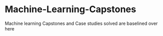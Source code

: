 # Machine-Learning-Capstones
Machine learning Capstones and Case studies solved are baselined over here
